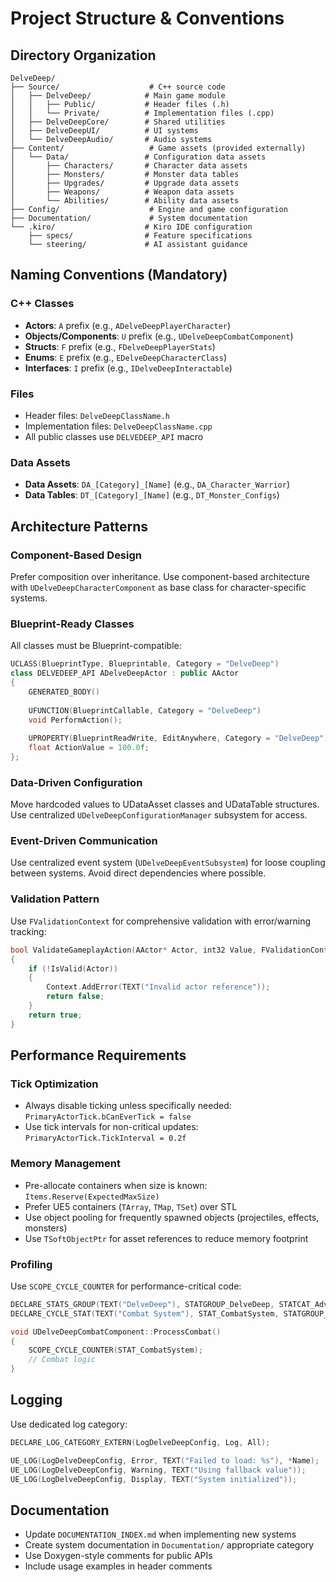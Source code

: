 # Project Structure & Conventions

## Directory Organization

```
DelveDeep/
├── Source/                    # C++ source code
│   ├── DelveDeep/            # Main game module
│   │   ├── Public/           # Header files (.h)
│   │   └── Private/          # Implementation files (.cpp)
│   ├── DelveDeepCore/        # Shared utilities
│   ├── DelveDeepUI/          # UI systems
│   └── DelveDeepAudio/       # Audio systems
├── Content/                   # Game assets (provided externally)
│   └── Data/                 # Configuration data assets
│       ├── Characters/       # Character data assets
│       ├── Monsters/         # Monster data tables
│       ├── Upgrades/         # Upgrade data assets
│       ├── Weapons/          # Weapon data assets
│       └── Abilities/        # Ability data assets
├── Config/                    # Engine and game configuration
├── Documentation/             # System documentation
└── .kiro/                    # Kiro IDE configuration
    ├── specs/                # Feature specifications
    └── steering/             # AI assistant guidance
```

## Naming Conventions (Mandatory)

### C++ Classes
- **Actors**: `A` prefix (e.g., `ADelveDeepPlayerCharacter`)
- **Objects/Components**: `U` prefix (e.g., `UDelveDeepCombatComponent`)
- **Structs**: `F` prefix (e.g., `FDelveDeepPlayerStats`)
- **Enums**: `E` prefix (e.g., `EDelveDeepCharacterClass`)
- **Interfaces**: `I` prefix (e.g., `IDelveDeepInteractable`)

### Files
- Header files: `DelveDeepClassName.h`
- Implementation files: `DelveDeepClassName.cpp`
- All public classes use `DELVEDEEP_API` macro

### Data Assets
- **Data Assets**: `DA_[Category]_[Name]` (e.g., `DA_Character_Warrior`)
- **Data Tables**: `DT_[Category]_[Name]` (e.g., `DT_Monster_Configs`)

## Architecture Patterns

### Component-Based Design
Prefer composition over inheritance. Use component-based architecture with `UDelveDeepCharacterComponent` as base class for character-specific systems.

### Blueprint-Ready Classes
All classes must be Blueprint-compatible:
```cpp
UCLASS(BlueprintType, Blueprintable, Category = "DelveDeep")
class DELVEDEEP_API ADelveDeepActor : public AActor
{
    GENERATED_BODY()
    
    UFUNCTION(BlueprintCallable, Category = "DelveDeep")
    void PerformAction();
    
    UPROPERTY(BlueprintReadWrite, EditAnywhere, Category = "DelveDeep")
    float ActionValue = 100.0f;
};
```

### Data-Driven Configuration
Move hardcoded values to UDataAsset classes and UDataTable structures. Use centralized `UDelveDeepConfigurationManager` subsystem for access.

### Event-Driven Communication
Use centralized event system (`UDelveDeepEventSubsystem`) for loose coupling between systems. Avoid direct dependencies where possible.

### Validation Pattern
Use `FValidationContext` for comprehensive validation with error/warning tracking:
```cpp
bool ValidateGameplayAction(AActor* Actor, int32 Value, FValidationContext& Context)
{
    if (!IsValid(Actor))
    {
        Context.AddError(TEXT("Invalid actor reference"));
        return false;
    }
    return true;
}
```

## Performance Requirements

### Tick Optimization
- Always disable ticking unless specifically needed: `PrimaryActorTick.bCanEverTick = false`
- Use tick intervals for non-critical updates: `PrimaryActorTick.TickInterval = 0.2f`

### Memory Management
- Pre-allocate containers when size is known: `Items.Reserve(ExpectedMaxSize)`
- Prefer UE5 containers (`TArray`, `TMap`, `TSet`) over STL
- Use object pooling for frequently spawned objects (projectiles, effects, monsters)
- Use `TSoftObjectPtr` for asset references to reduce memory footprint

### Profiling
Use `SCOPE_CYCLE_COUNTER` for performance-critical code:
```cpp
DECLARE_STATS_GROUP(TEXT("DelveDeep"), STATGROUP_DelveDeep, STATCAT_Advanced);
DECLARE_CYCLE_STAT(TEXT("Combat System"), STAT_CombatSystem, STATGROUP_DelveDeep);

void UDelveDeepCombatComponent::ProcessCombat()
{
    SCOPE_CYCLE_COUNTER(STAT_CombatSystem);
    // Combat logic
}
```

## Logging

Use dedicated log category:
```cpp
DECLARE_LOG_CATEGORY_EXTERN(LogDelveDeepConfig, Log, All);

UE_LOG(LogDelveDeepConfig, Error, TEXT("Failed to load: %s"), *Name);
UE_LOG(LogDelveDeepConfig, Warning, TEXT("Using fallback value"));
UE_LOG(LogDelveDeepConfig, Display, TEXT("System initialized"));
```

## Documentation

- Update `DOCUMENTATION_INDEX.md` when implementing new systems
- Create system documentation in `Documentation/` appropriate category
- Use Doxygen-style comments for public APIs
- Include usage examples in header comments
